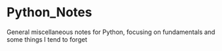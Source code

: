 # Python_Notes
General miscellaneous notes for Python, focusing on fundamentals and some things I tend to forget
